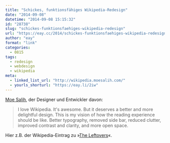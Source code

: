 ```yaml
---
title: "Schickes, funktionsfähiges Wikipedia-Redesign"
date: "2014-09-08"
datetime: "2014-09-08 15:15:32"
id: "28738"
slug: "schickes-funktionsfaehiges-wikipedia-redesign"
url: "https://eay.cc/2014/schickes-funktionsfaehiges-wikipedia-redesign/"
author: "eay"
format: "link"
categories:
  - 0815
tags:
  - redesign
  - webdesign
  - wikipedia
meta:
  - linked_list_url: "http://wikipedia.moesalih.com/"
  - yourls_shorturl: "https://eay.li/2iw"
---
```


[Moe Salih](http://moesalih.com/), der Designer und Entwickler davon:

> I love Wikipedia. It's awesome. But it deserves a better and more delightful design. This is my vision of how the reading experience should be like. Better typography, removed side bar, reduced clutter, improved contrast and clarity, and more open space.

Hier z.B. der Wikipedia-Eintrag zu »[The Leftovers](http://wikipedia.moesalih.com/The_Leftovers_(TV_series))«.
